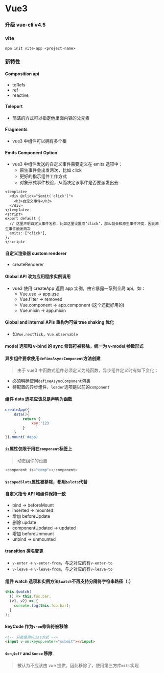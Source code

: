 # Vue3

### 升级 vue-cli v4.5

### vite

```
npm init vite-app <project-name>
```

### 新特性

#### Composition api

- toRefs
- ref
- reactive

#### Teleport

- 简洁的方式可以指定他里面内容的父元素

#### Fragments

- vue3 中组件可以拥有多个根

#### Emits Component Option

- vue3 中组件发送的自定义事件需要定义在 emits 选项中：
  - 原生事件会出发两次，比如 click
  - 更好的指示组件工作方式
  - 对象形式事件校验，从而决定该事件是否要派发出去

```vue
<template>
  <div @click="$emit('click')">
    <h3>自定义事件</h3>
  </div>
</template>
<script>
export default {
  // 这里声明自定义事件名称，比如这里设置成‘click’，那么就会和原生事件冲突，因此原生事件触发两次
  emits: ["click"],
};
</script>
```

#### 自定义渲染器 custom renderer

- createRenderer

#### Global API 改为应用程序实例调用

- vue3 使用 createApp 返回 app 实例，由它暴露一系列全局 api，如：
  - Vue.use -> app.use
  - Vue.filter -> removed
  - Vue.component -> app.component (这个还挺好用的)
  - Vue.mixin -> app.mixin

#### Global and internal APIs 重构为可做 tree shaking 优化

- 如`Vue.nextTick`，`Vue.observable`

#### model 选项和 v-bind 的 sync 修饰符被移除，统一为 v-model 参数形式

#### 异步组件要求使用`defineAsyncComponent`方法创建

> 由于 vue3 中函数式组件必须定义为纯函数，异步组件定义时有如下变化：

- 必须明确使用`defineAsyncComponent`包裹
- 待配置的异步组件，`loader`选项是以前的`component`

#### 组件 data 选项应该总是声明为函数

```js
createApp({
	data(){
		return {
			key:'123
		}
	}
}).mount('#app)
```

#### `is`属性仅限于用在`component`标签上

> 动态组件的设置

```js
<component is="comp"></component>
```

#### `$scopedSlots`属性被移除，都用`$slots`代替

#### 自定义指令 API 和组件保持一致

- bind -> beforeMount
- inserted -> mounted
- 增加 beforeUpdate
- 删除 update
- componentUpdated -> updated
- 增加 beforeUnmount
- unbind -> unmounted

#### transition 类名变更

- `v-enter` -> `v-enter-from`，与之对应的有`v-enter-to`
- `v-leave` -> `v-leave-from`，与之对应的有`v-leave-to`

#### 组件 watch 选项和实例方法`$watch`不再支持分隔符字符串路径（.）

```js
this.$watch(
  () => this.foo.bar,
  (v1, v2) => {
    console.log(this.foo.bar);
  }
);
```

#### keyCode 作为`v-on`修饰符被移除

```html
<!-- 只能使用alias方式 -->
<input v-on:keyup.enter="submit"></input>
```

#### `$on`,`$off` and `$once` 移除

> 被认为不应该由 vue 提供，因此移除了，使用第三方库`mitt`实现
